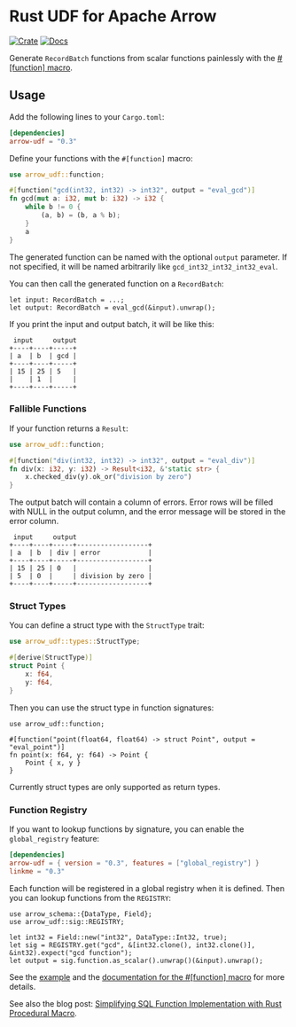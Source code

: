 # Rust UDF for Apache Arrow

[![Crate](https://img.shields.io/crates/v/arrow-udf.svg)](https://crates.io/crates/arrow-udf)
[![Docs](https://docs.rs/arrow-udf/badge.svg)](https://docs.rs/arrow-udf)

Generate `RecordBatch` functions from scalar functions painlessly with the [#[function] macro](https://docs.rs/arrow-udf/latest/arrow_udf/attr.function.html).

## Usage

Add the following lines to your `Cargo.toml`:

```toml
[dependencies]
arrow-udf = "0.3"
```

Define your functions with the `#[function]` macro:

```rust
use arrow_udf::function;

#[function("gcd(int32, int32) -> int32", output = "eval_gcd")]
fn gcd(mut a: i32, mut b: i32) -> i32 {
    while b != 0 {
        (a, b) = (b, a % b);
    }
    a
}
```

The generated function can be named with the optional `output` parameter.
If not specified, it will be named arbitrarily like `gcd_int32_int32_int32_eval`.

You can then call the generated function on a `RecordBatch`:

```rust,ignore
let input: RecordBatch = ...;
let output: RecordBatch = eval_gcd(&input).unwrap();
```

If you print the input and output batch, it will be like this:

```text
 input     output
+----+----+-----+
| a  | b  | gcd |
+----+----+-----+
| 15 | 25 | 5   |
|    | 1  |     |
+----+----+-----+
```

### Fallible Functions

If your function returns a `Result`:

```rust
use arrow_udf::function;

#[function("div(int32, int32) -> int32", output = "eval_div")]
fn div(x: i32, y: i32) -> Result<i32, &'static str> {
    x.checked_div(y).ok_or("division by zero")
}
```

The output batch will contain a column of errors. Error rows will be filled with NULL in the output column,
and the error message will be stored in the error column.

```text
 input     output
+----+----+-----+------------------+
| a  | b  | div | error            |
+----+----+-----+------------------+
| 15 | 25 | 0   |                  |
| 5  | 0  |     | division by zero |
+----+----+-----+------------------+
```

### Struct Types

You can define a struct type with the `StructType` trait:

```rust
use arrow_udf::types::StructType;

#[derive(StructType)]
struct Point {
    x: f64,
    y: f64,
}
```

Then you can use the struct type in function signatures:

```rust,ignore
use arrow_udf::function;

#[function("point(float64, float64) -> struct Point", output = "eval_point")]
fn point(x: f64, y: f64) -> Point {
    Point { x, y }
}
```

Currently struct types are only supported as return types.

### Function Registry

If you want to lookup functions by signature, you can enable the `global_registry` feature:

```toml
[dependencies]
arrow-udf = { version = "0.3", features = ["global_registry"] }
linkme = "0.3"
```

Each function will be registered in a global registry when it is defined.
Then you can lookup functions from the `REGISTRY`:

```rust,ignore
use arrow_schema::{DataType, Field};
use arrow_udf::sig::REGISTRY;

let int32 = Field::new("int32", DataType::Int32, true);
let sig = REGISTRY.get("gcd", &[int32.clone(), int32.clone()], &int32).expect("gcd function");
let output = sig.function.as_scalar().unwrap()(&input).unwrap();
```

See the [example](https://github.com/risingwavelabs/arrow-udf/blob/main/arrow-udf/examples/rust.rs) and the [documentation for the #[function] macro](https://docs.rs/arrow-udf/latest/arrow_udf/attr.function.html) for more details.

See also the blog post: [Simplifying SQL Function Implementation with Rust Procedural Macro](https://risingwave.com/blog/simplifying-sql-function-implementation-with-rust-procedural-macro/).
